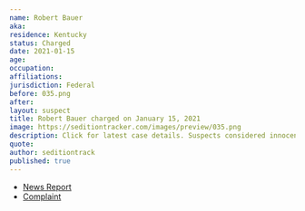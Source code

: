 ```yaml
---
name: Robert Bauer
aka:
residence: Kentucky
status: Charged
date: 2021-01-15
age:
occupation:
affiliations:
jurisdiction: Federal
before: 035.png
after:
layout: suspect
title: Robert Bauer charged on January 15, 2021
image: https://seditiontracker.com/images/preview/035.png
description: Click for latest case details. Suspects considered innocent until proven guilty.
quote:
author: seditiontrack
published: true
---
```


- [News Report](https://www.whas11.com/article/news/crime/kentucky-capitol-riot-arrests-bauer/417-51b5098f-25b0-41f7-898b-37616e64dc5d)
- [Complaint](https://assets.documentcloud.org/documents/20456227/1-14-21-us-v-robert-bauer-complaint-statement.pdf)
